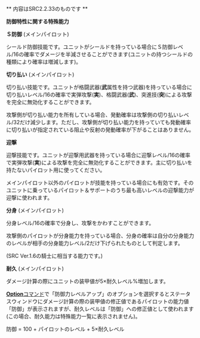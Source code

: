 ** 内容はSRC2.2.33のものです **

**防御特性に関する特殊能力**

**Ｓ防御** (メインパイロット)

シールド防御技能です。ユニットがシールドを持っている場合にＳ防御レベル/16の確率でダメージを半減させることができます(ユニットの持つシールドの種類により確率は増減します)。

**切り払い** (メインパイロット)

切り払い技能です。ユニットが格闘武器(**武**属性を持つ武器)を持っている場合に切り払いレベル/16の確率で実弾攻撃(**実**)、格闘武器(**武**)、突進技(**突**)による攻撃を完全に無効化することができます。

攻撃側が切り払い能力を所有している場合、発動確率は攻撃側の切り払いレベル/32だけ減少します。ただし、攻撃側が切り払い能力を持っていても発動確率に切り払いが指定されている阻止や反射の発動確率が下がることはありません。

**迎撃**

迎撃技能です。ユニットが迎撃用武器を持っている場合に迎撃レベル/16の確率で実弾攻撃(**実**)による攻撃を完全に無効化することができます。主に切り払いを持たないパイロット用に使ってください。

メインパイロット以外のパイロットが技能を持っている場合にも有効です。そのユニットに乗っているパイロット＆サポートのうち最も高いレベルの迎撃能力が迎撃に使われます。

**分身** (メインパイロット)

分身レベル/16の確率で分身し、攻撃をかわすことができます。

攻撃側のパイロットが分身能力を持っている場合、分身の確率は自分の分身能力のレベルが相手の分身能力レベル/2だけ下げられたものとして判定します。

(SRC Ver.1.6の騎士に相当する能力です。)

**耐久** (メインパイロット)

ダメージ計算の際にユニットの装甲値が5×耐久レベル%増加します。

[**Option**コマンド](Optionコマンド.md)で「防御力レベルアップ」のオプションを選択するとステータスウィンドウにダメージ計算の際の装甲値の修正値であるパイロットの能力値「防御」が表示されますが、耐久レベルは「防御」への修正値として使われます(この場合、耐久能力は特殊能力一覧に表示されません)。

防御 = 100 + パイロットのレベル + 5×耐久レベル
